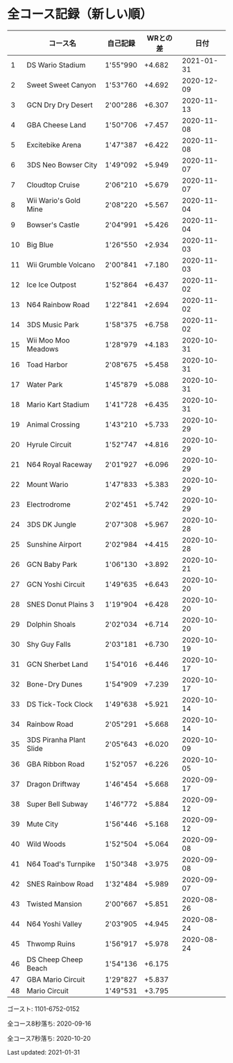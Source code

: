 # 全コース記録（新しい順）

||コース名|自己記録|WRとの差|日付
|--|--|--|--|--|
|1|DS Wario Stadium|1'55"990|+4.682|2021-01-31|
|2|Sweet Sweet Canyon|1'53"760|+4.692|2020-12-09|
|3|GCN Dry Dry Desert|2'00"286|+6.307|2020-11-13|
|4|GBA Cheese Land|1'50"706|+7.457|2020-11-08|
|5|Excitebike Arena|1'47"387|+6.422|2020-11-08|
|6|3DS Neo Bowser City|1'49"092|+5.949|2020-11-07|
|7|Cloudtop Cruise|2'06"210|+5.679|2020-11-07|
|8|Wii Wario's Gold Mine|2'08"220|+5.567|2020-11-04|
|9|Bowser's Castle|2'04"991|+5.426|2020-11-04|
|10|Big Blue|1'26"550|+2.934|2020-11-03|
|11|Wii Grumble Volcano|2'00"841|+7.180|2020-11-03|
|12|Ice Ice Outpost|1'52"864|+6.437|2020-11-02|
|13|N64 Rainbow Road|1'22"841|+2.694|2020-11-02|
|14|3DS Music Park|1'58"375|+6.758|2020-11-02|
|15|Wii Moo Moo Meadows|1'28"979|+4.183|2020-10-31|
|16|Toad Harbor|2'08"675|+5.458|2020-10-31|
|17|Water Park|1'45"879|+5.088|2020-10-31|
|18|Mario Kart Stadium|1'41"728|+6.435|2020-10-31|
|19|Animal Crossing|1'43"210|+5.733|2020-10-29|
|20|Hyrule Circuit|1'52"747|+4.816|2020-10-29|
|21|N64 Royal Raceway|2'01"927|+6.096|2020-10-29|
|22|Mount Wario|1'47"833|+5.383|2020-10-29|
|23|Electrodrome|2'02"451|+5.742|2020-10-29|
|24|3DS DK Jungle|2'07"308|+5.967|2020-10-28|
|25|Sunshine Airport|2'02"984|+4.415|2020-10-28|
|26|GCN Baby Park|1'06"130|+3.892|2020-10-21|
|27|GCN Yoshi Circuit|1'49"635|+6.643|2020-10-20|
|28|SNES Donut Plains 3|1'19"904|+6.428|2020-10-20|
|29|Dolphin Shoals|2'02"034|+6.714|2020-10-20|
|30|Shy Guy Falls|2'03"181|+6.730|2020-10-19|
|31|GCN Sherbet Land|1'54"016|+6.446|2020-10-17|
|32|Bone-Dry Dunes|1'54"909|+7.239|2020-10-17|
|33|DS Tick-Tock Clock|1'49"638|+5.921|2020-10-14|
|34|Rainbow Road|2'05"291|+5.668|2020-10-14|
|35|3DS Piranha Plant Slide|2'05"643|+6.020|2020-10-09|
|36|GBA Ribbon Road|1'52"057|+6.226|2020-10-05|
|37|Dragon Driftway|1'46"454|+5.668|2020-09-17|
|38|Super Bell Subway|1'46"772|+5.884|2020-09-12|
|39|Mute City|1'56"446|+5.168|2020-09-12|
|40|Wild Woods|1'52"504|+5.064|2020-09-08|
|41|N64 Toad's Turnpike|1'50"348|+3.975|2020-09-08|
|42|SNES Rainbow Road|1'32"484|+5.989|2020-09-07|
|43|Twisted Mansion|2'00"667|+5.851|2020-08-26|
|44|N64 Yoshi Valley|2'03"905|+4.945|2020-08-24|
|45|Thwomp Ruins|1'56"917|+5.978|2020-08-24|
|46|DS Cheep Cheep Beach|1'54"136|+6.175||
|47|GBA Mario Circuit|1'29"827|+5.837||
|48|Mario Circuit|1'49"531|+3.795||

ゴースト: 1101-6752-0152

全コース8秒落ち: 2020-09-16

全コース7秒落ち: 2020-10-20

Last updated: 2021-01-31
